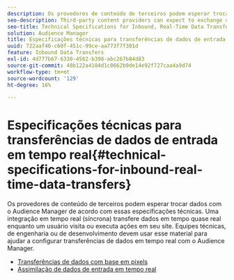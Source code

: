 ```yaml
---
description: Os provedores de conteúdo de terceiros podem esperar trocar dados com o Audience Manager de acordo com essas especificações técnicas. Uma integração em tempo real (síncrona) transfere dados em tempo quase real enquanto um usuário visita ou executa ações em seu site. Equipes técnicas, de engenharia ou de desenvolvimento devem usar esse material para ajudar a configurar transferências de dados em tempo real com o Audience Manager.
seo-description: Third-party content providers can expect to exchange data with Audience Manager according to these technical specifications. A real-time (synchronous) integration transfers data in near-real time as a user visits or takes actions on your site. Technical, engineering, or development teams should use this material to help set up real-time data transfers with Audience Manager.
seo-title: Technical Specifications for Inbound, Real-Time Data Transfers
solution: Audience Manager
title: Especificações técnicas para transferências de dados de entrada em tempo real
uuid: 722aaf40-c60f-451c-99ce-aa773f7f301d
feature: Inbound Data Transfers
exl-id: 4d777b67-6330-4582-b398-abc267b84d83
source-git-commit: 48b122a4184d1c0662b9de14e92f727caa4a9d74
workflow-type: tm+mt
source-wordcount: '129'
ht-degree: 16%

---
```


# Especificações técnicas para transferências de dados de entrada em tempo real{#technical-specifications-for-inbound-real-time-data-transfers}

Os provedores de conteúdo de terceiros podem esperar trocar dados com o Audience Manager de acordo com essas especificações técnicas. Uma integração em tempo real (síncrona) transfere dados em tempo quase real enquanto um usuário visita ou executa ações em seu site. Equipes técnicas, de engenharia ou de desenvolvimento devem usar esse material para ajudar a configurar transferências de dados em tempo real com o Audience Manager.

<!-- c_rt_realtime_intro.xml -->

* [Transferências de dados com base em pixels](/help/using/integration/sending-audience-data/real-time-data-integration/pixel-based-data-transfer.md)
* [Assimilação de dados de entrada em tempo real](/help/using/integration/sending-audience-data/real-time-data-integration/real-time-data-transfer.md)
